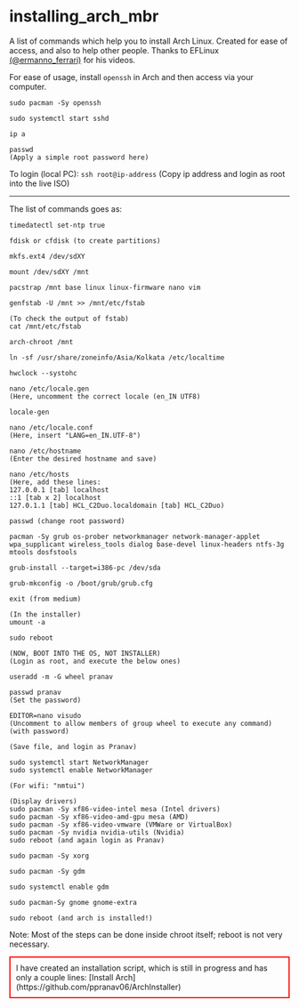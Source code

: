 # installing_arch_mbr
A list of commands which help you to install Arch Linux. Created for ease of access, and also to help other people. Thanks to EFLinux [(@ermanno_ferrari)](https://twitter.com/ermanno_ferrari) for his videos. 

For ease of usage, install `openssh` in Arch and then access via your computer.
```
sudo pacman -Sy openssh

sudo systemctl start sshd

ip a

passwd 
(Apply a simple root password here)
```
To login (local PC): `ssh root@ip-address`
(Copy ip address and login as root into the live ISO)

---

The list of commands goes as:
```
timedatectl set-ntp true

fdisk or cfdisk (to create partitions)

mkfs.ext4 /dev/sdXY

mount /dev/sdXY /mnt

pacstrap /mnt base linux linux-firmware nano vim

genfstab -U /mnt >> /mnt/etc/fstab

(To check the output of fstab)
cat /mnt/etc/fstab

arch-chroot /mnt

ln -sf /usr/share/zoneinfo/Asia/Kolkata /etc/localtime

hwclock --systohc

nano /etc/locale.gen
(Here, uncomment the correct locale (en_IN UTF8)

locale-gen

nano /etc/locale.conf
(Here, insert "LANG=en_IN.UTF-8")

nano /etc/hostname
(Enter the desired hostname and save)

nano /etc/hosts
(Here, add these lines:
127.0.0.1 [tab] localhost
::1 [tab x 2] localhost
127.0.1.1 [tab] HCL_C2Duo.localdomain [tab] HCL_C2Duo)

passwd (change root password)

pacman -Sy grub os-prober networkmanager network-manager-applet wpa_supplicant wireless_tools dialog base-devel linux-headers ntfs-3g mtools dosfstools

grub-install --target=i386-pc /dev/sda

grub-mkconfig -o /boot/grub/grub.cfg

exit (from medium)

(In the installer)
umount -a

sudo reboot

(NOW, BOOT INTO THE OS, NOT INSTALLER)
(Login as root, and execute the below ones)

useradd -m -G wheel pranav

passwd pranav
(Set the password)

EDITOR=nano visudo
(Uncomment to allow members of group wheel to execute any command)(with password)

(Save file, and login as Pranav)

sudo systemctl start NetworkManager
sudo systemctl enable NetworkManager

(For wifi: "nmtui")

(Display drivers)
sudo pacman -Sy xf86-video-intel mesa (Intel drivers)
sudo pacman -Sy xf86-video-amd-gpu mesa (AMD)
sudo pacman -Sy xf86-video-vmware (VMWare or VirtualBox)
sudo pacman -Sy nvidia nvidia-utils (Nvidia)
sudo reboot (and again login as Pranav)

sudo pacman -Sy xorg

sudo pacman -Sy gdm

sudo systemctl enable gdm

sudo pacman-Sy gnome gnome-extra 

sudo reboot (and arch is installed!)
```

Note: Most of the steps can be done inside chroot itself; reboot is not very necessary. 

<p style="border: 2px solid red; padding: 10px;"> I have created an installation script, which is still in progress and has only a couple lines:
  [Install Arch](https://github.com/ppranav06/ArchInstaller)</p>
